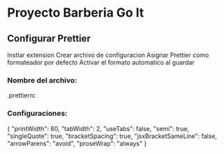 # Proyecto Barberia Go It

## Configurar Prettier

Instlar extension Crear archivo de configuracion Asignar Prettier como
formateador por defecto Activar el formato automatico al guardar

### Nombre del archivo:

.prettierrc

### Configuraciones:

{ "printWidth": 80, "tabWidth": 2, "useTabs": false, "semi": true,
"singleQuote": true, "bracketSpacing": true, "jsxBracketSameLine": false,
"arrowParens": "avoid", "proseWrap": "always" }
